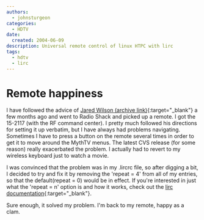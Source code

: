 ```yaml
---
authors:
  - johnsturgeon
categories:
  - HDTV
date:
  created: 2004-06-09
description: Universal remote control of linux HTPC with lirc
tags:
  - hdtv
  - lirc
---
```


# Remote happiness

I have followed the advice of [Jared Wilson (archive link)](https://web.archive.org/web/20080918194553/http://wilsonet.com/mythtv/index.php){:target="_blank"} a few months ago and went to Radio Shack and picked up a remote. I got the 15-2117 (with the RF command center). I pretty much followed his directions for setting it up verbatim, but I have always had problems navigating. Sometimes I have to press a button on the remote several times in order to get it to move around the MythTV menus. The latest CVS release (for some reason) really exacerbated the problem. I actually had to revert to my wireless keyboard just to watch a movie.  
<!-- more -->
  
I was convinced that the problem was in my .lircrc file, so after digging a bit, I decided to try and fix it by removing the 'repeat = 4' from all of my entries, so that the default(repeat = 0) would be in effect. If you're interested in just what the 'repeat = n' option is and how it works, check out the [lirc documentation](http://www.lirc.org/html/configure.html#lircrc_format){:target="_blank"}.  

Sure enough, it solved my problem. I'm back to my remote, happy as a clam.
